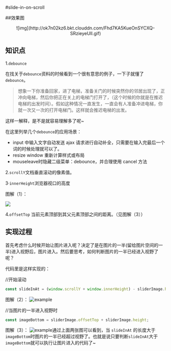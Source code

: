 #slide-in-on-scroll

##效果图
<center>![img](http://ok7n02kz6.bkt.clouddn.com/Fhd7KA5KueOnSYCXQ-SRzieyeUIl.gif)</center>

## 知识点
1.`debounce`

在找关于`debounce`资料的时候看到一个很有意思的例子，一下子就懂了`debounce`。
> 想象一下你准备回家，进了电梯，准备关门的时候突然你的邻居出现了，正冲向电梯，然后你把正在关上的电梯门打开了，（这个时候的你就是在推迟电梯的出发时间）。假如这种情况一直发生，一直会有人准备冲进电梯，你就一次又一次的打开电梯门。这样就会推迟电梯的出发。

这样一解释，是不是就容易理解多了呢~

在这里列举几个`debounce`的应用场景：
- input 中输入文字自动发送 ajax 请求进行自动补全，只需要在输入完最后一个词的时候处理就可以了。
- resize window 重新计算样式或布局
- mouseleave时隐藏二级菜单：debounce，并合理使用 cancel 方法

2.`scrollY`文档垂直滚动的像素值。

3·`innerHeight`浏览器视口的高度

图解（1）：

![](http://ok7n02kz6.bkt.clouddn.com/FqnbWfM710Sdh443CUm0KnxZ35uG.png)

4.`offsetTop` 当前元素顶部到其父元素顶部之间的距离。（见图解（3））

## 实现过程

首先考虑什么时候开始让图片进入呢？决定了是在图片的一半(留给图片空间的一半)进入视野后，图片进入。然后要思考，如何判断图片的一半已经进入视野了呢？

代码里是这样实现的：

//开始滚动

```javascript
const slideInAt = (window.scrollY + window.innerHeight) - sliderImage.height / 2;
```

图解（2）：
![example](http://ok7n02kz6.bkt.clouddn.com/Fi7xTAXm6-RiAsMXJQ8LkyHtRLLT.png)

//当图片的一半进入视野时

```javascript
const imageBottom = sliderImage.offsetTop + sliderImage.height;
```

图解（3）：
![example](http://ok7n02kz6.bkt.clouddn.com/FjCuqSYYCy6-qnk1JI1w_dZ742t3.png)通过上面两张图可以看到，当 `slideInAt` 的长度大于`imageBottom`时图片的一半已经超过视野了。也就是说只要判断`slideInAt`大于`imageBottom`就可以执行让图片进入的代码了~